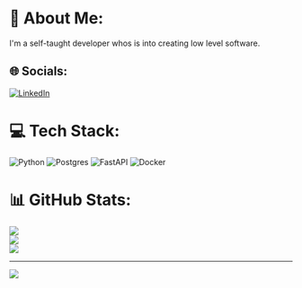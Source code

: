 # 💫 About Me:
I'm a self-taught developer whos is into creating low level software.

## 🌐 Socials:
[![LinkedIn](https://img.shields.io/badge/LinkedIn-%230077B5.svg?logo=linkedin&logoColor=white)](https://linkedin.com/in/daniel-lacina-071191306)

# 💻 Tech Stack:
![Python](https://img.shields.io/badge/python-3670A0?style=for-the-badge&logo=python&logoColor=ffdd54) 
![Postgres](https://img.shields.io/badge/postgres-%23316192.svg?style=for-the-badge&logo=postgresql&logoColor=white) 
![FastAPI](https://img.shields.io/badge/FastAPI-005571?style=for-the-badge&logo=fastapi) 
![Docker](https://img.shields.io/badge/docker-%230db7ed.svg?style=for-the-badge&logo=docker&logoColor=white)

# 📊 GitHub Stats:
![](https://github-readme-stats.vercel.app/api?username=bendeez&theme=dark&hide_border=false&include_all_commits=false&count_private=false)<br/>
![](https://github-readme-streak-stats.herokuapp.com/?user=bendeez&theme=dark&hide_border=false)<br/>
![](https://github-readme-stats.vercel.app/api/top-langs/?username=bendeez&theme=dark&hide_border=false&include_all_commits=false&count_private=false&layout=compact)

---
[![](https://visitcount.itsvg.in/api?id=bendeez&icon=0&color=0)](https://visitcount.itsvg.in)

<!-- Proudly created with GPRM ( https://gprm.itsvg.in ) -->
